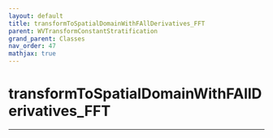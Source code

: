 ```yaml
---
layout: default
title: transformToSpatialDomainWithFAllDerivatives_FFT
parent: WVTransformConstantStratification
grand_parent: Classes
nav_order: 47
mathjax: true
---
```


#  transformToSpatialDomainWithFAllDerivatives_FFT




---

